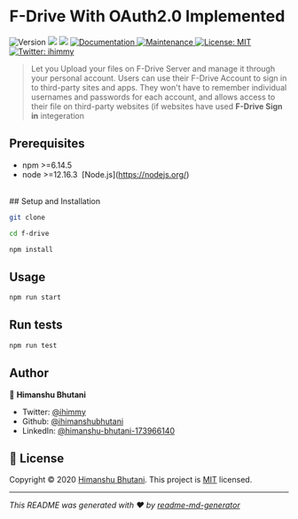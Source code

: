 <h1 align="center">F-Drive With OAuth2.0 Implemented&nbsp;
</h1><img alt="Version" src="https://img.shields.io/badge/version-1.0.0-blue.svg?cacheSeconds=2592000"> <img src="https://img.shields.io/badge/npm-%3E%3D6.14.5-blue.svg"> <img src="https://img.shields.io/badge/node-%3E%3D12.16.3-blue.svg">  <a href="https://github.com/ihimanshubhutani/f-drive#readme" target="_blank"><img alt="Documentation" src="https://img.shields.io/badge/documentation-yes-brightgreen.svg"> </a>  <a href="https://github.com/ihimanshubhutani/f-drive/graphs/commit-activity" target="_blank"><img alt="Maintenance" src="https://img.shields.io/badge/Maintained%3F-yes-green.svg"> </a>  <a href="https://github.com/ihimanshubhutani/f-drive/blob/master/LICENSE" target="_blank"><img alt="License: MIT" src="https://img.shields.io/github/license/ihimanshubhutani/F-Drive With OAuth2.0 Implemented"> </a>  <a href="https://twitter.com/ihimmy" target="_blank"><img alt="Twitter: ihimmy" src="https://img.shields.io/twitter/follow/ihimmy.svg?style=social"> </a>

> Let you Upload your files on F-Drive Server and manage it through your personal account. Users can use their F-Drive Account to sign in to third-party sites and apps. They won't have to remember individual usernames and passwords for each account, and allows access to their file on third-party websites (if websites have used **F-Drive Sign in** integeration

## Prerequisites

* npm >=6.14.5
* node >=12.16.3  [Node.js](<a href="https://nodejs.org/">https://nodejs.org/</a>)

<br>
## Setup and Installation

``` sh
git clone 

cd f-drive

npm install
```

## Usage

``` sh
npm run start
```

## Run tests

``` sh
npm run test
```

## Author

👤 **Himanshu Bhutani**

* Twitter: [@ihimmy](https://twitter.com/ihimmy)
* Github: [@ihimanshubhutani](https://github.com/ihimanshubhutani)
* LinkedIn: [@himanshu-bhutani-173966140](https://linkedin.com/in/himanshu-bhutani-173966140)



## 📝 License

Copyright © 2020 [Himanshu Bhutani](https://github.com/ihimanshubhutani).
This project is [MIT](https://github.com/ihimanshubhutani/f-drive/blob/master/LICENSE) licensed.

- - -

*This README was generated with ❤️ by [readme-md-generator](https://github.com/kefranabg/readme-md-generator)*